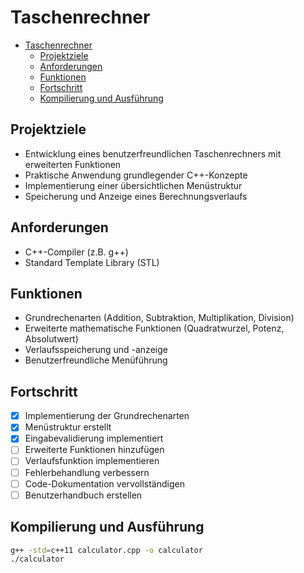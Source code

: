 # Taschenrechner

- [Taschenrechner](#taschenrechner)
  - [Projektziele](#projektziele)
  - [Anforderungen](#anforderungen)
  - [Funktionen](#funktionen)
  - [Fortschritt](#fortschritt)
  - [Kompilierung und Ausführung](#kompilierung-und-ausführung)

## Projektziele

- Entwicklung eines benutzerfreundlichen Taschenrechners mit erweiterten Funktionen
- Praktische Anwendung grundlegender C++-Konzepte
- Implementierung einer übersichtlichen Menüstruktur
- Speicherung und Anzeige eines Berechnungsverlaufs

## Anforderungen

- C++-Compiler (z.B. g++)
- Standard Template Library (STL)

## Funktionen

- Grundrechenarten (Addition, Subtraktion, Multiplikation, Division)
- Erweiterte mathematische Funktionen (Quadratwurzel, Potenz, Absolutwert)
- Verlaufsspeicherung und -anzeige
- Benutzerfreundliche Menüführung

## Fortschritt

- [x] Implementierung der Grundrechenarten
- [x] Menüstruktur erstellt
- [x] Eingabevalidierung implementiert
- [ ] Erweiterte Funktionen hinzufügen
- [ ] Verlaufsfunktion implementieren
- [ ] Fehlerbehandlung verbessern
- [ ] Code-Dokumentation vervollständigen
- [ ] Benutzerhandbuch erstellen

## Kompilierung und Ausführung

```bash
g++ -std=c++11 calculator.cpp -o calculator
./calculator
```
